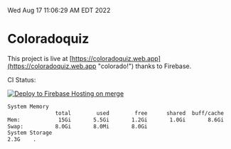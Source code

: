 Wed Aug 17 11:06:29 AM EDT 2022

# Coloradoquiz


This project is live at [https://coloradoquiz.web.app](https://coloradoquiz.web.app "colorado!") thanks to Firebase.

CI Status: 

[![Deploy to Firebase Hosting on merge](https://github.com/teamkushal/coloradoquiz/actions/workflows/firebase-hosting-merge.yml/badge.svg)](https://github.com/teamkushal/coloradoquiz/actions/workflows/firebase-hosting-merge.yml)

```bash
System Memory
               total        used        free      shared  buff/cache   available
Mem:            15Gi       5.5Gi       1.2Gi       1.0Gi       8.6Gi       8.3Gi
Swap:          8.0Gi       8.0Mi       8.0Gi
System Storage
2.3G	.
```
